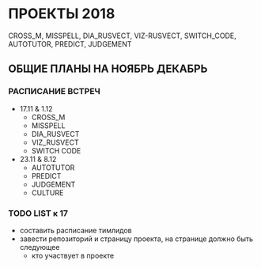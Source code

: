 # ПРОЕКТЫ 2018
CROSS_M, MISSPELL, DIA_RUSVECT, VIZ-RUSVECT, SWITCH_CODE, AUTOTUTOR, PREDICT, JUDGEMENT
## ОБЩИЕ ПЛАНЫ НА НОЯБРЬ ДЕКАБРЬ
### РАСПИСАНИЕ ВСТРЕЧ
- 17.11 & 1.12
    - СROSS_M
    - MISSPELL
    - DIA_RUSVECT
    - VIZ_RUSVECT
    - SWITCH CODE
- 23.11 & 8.12
    - AUTOTUTOR
    - PREDICT
    - JUDGEMENT
    - CULTURE



### TODO LIST к 17
- составить расписание тимлидов
- завести репозиторий и страницу проекта, на странице должно быть следующее
    - кто участвует в проекте
